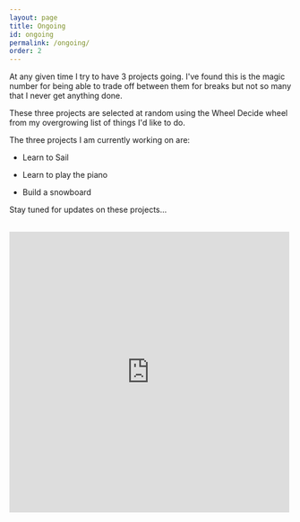```yaml
---
layout: page
title: Ongoing
id: ongoing
permalink: /ongoing/
order: 2
---
```


At any given time I try to have 3 projects going. I've found this is the magic number for being able to trade off between them for breaks but not so many that I never get anything done.

These three projects are selected at random using the Wheel Decide wheel from my overgrowing list of things I'd like to do. 

The three projects I am currently working on are: 

- Learn to Sail

- Learn to play the piano 

- Build a snowboard

Stay tuned for updates on these projects...

<br>

<iframe src="https://wheeldecide.com/e.php?c1=Archery+Score+of+210&c2=Tell+time+by+the+stars&c3=Learn+to+Handstand&c4=Hydroponic+Garden&c5=Build+a+Bug-out+Bag&c6=Learn+to+Muscle-Up&c7=Field+Archery+Score+of+170&c8=50+mile+Backpacking+Trip&c9=Climb+a+V6&c10=Master+Eggs+5+ways&c11=Learn+to+Dance&c12=Start+a+business&c13=Smoke+Meats&c14=Build+a+Compost+System&c15=Automate+the+Hot+Tub+Chemicals&c16=Make+a+big+investment&c17=Build+Passive+Income+that+exceeds+Expenses&c18=Throw+a+big+party&c19=Build+a+Surfboard&c20=Learn+German&c21=Learn+Mandarin&c22=Learn+Lockpicking&c23=Build+a+Bow+and+Arrow&c24=Write+a+book&c25=Climb+mountain+over+14%2C000%E2%80%99&c26=Run+a+Marathon&c27=Learn+to+Sail&c28=Learn+to+Surf&c29=Build+a+Snowboard&c30=Go+veggie+for+a+month&col=w&time=5" width="500" height="500" scrolling="no" frameborder="0"></iframe>
